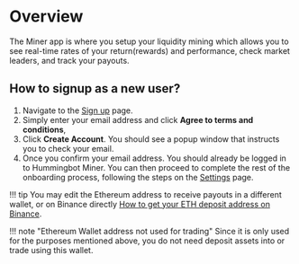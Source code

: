 # Overview

The Miner app is where you setup your liquidity mining which allows you to see real-time rates of your return(rewards) and performance, check market leaders, and track your payouts.

## How to signup as a new user?

1. Navigate to the [Sign up](https://miners.hummingbot.io/signup) page.
2. Simply enter your email address and click **Agree to terms and conditions**,
3. Click **Create Account**. You should see a popup window that instructs you to check your email.
4. Once you confirm your email address. You should already be logged in to Hummingbot Miner. You can then proceed to complete the rest of the onboarding process, following the steps on the [Settings](https://miners.hummingbot.io/settings) page.

!!! tip
    You may edit the Ethereum address to receive payouts in a different wallet, or on Binance directly [How to get your ETH deposit address on Binance](https://academy.binance.com/tutorials/how-to-deposit#deposit).

!!! note "Ethereum Wallet address not used for trading"
    Since it is only used for the purposes mentioned above, you do not need deposit assets into or trade using this wallet.
